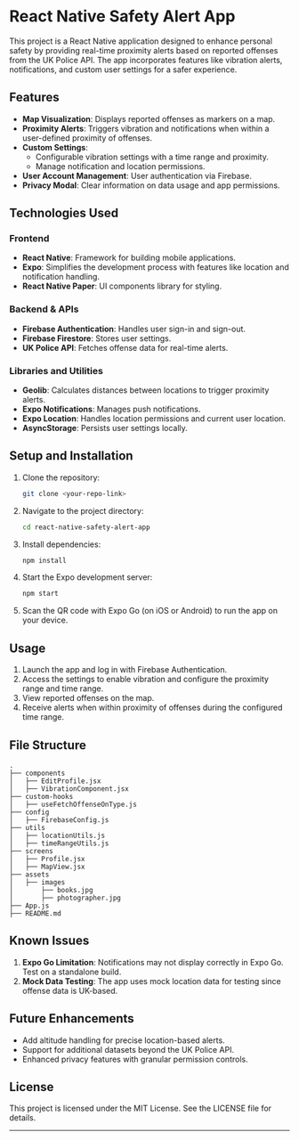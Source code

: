 # React Native Safety Alert App

This project is a React Native application designed to enhance personal safety by providing real-time proximity alerts based on reported offenses from the UK Police API. The app incorporates features like vibration alerts, notifications, and custom user settings for a safer experience.

## Features

- **Map Visualization**: Displays reported offenses as markers on a map.
- **Proximity Alerts**: Triggers vibration and notifications when within a user-defined proximity of offenses.
- **Custom Settings**:
  - Configurable vibration settings with a time range and proximity.
  - Manage notification and location permissions.
- **User Account Management**: User authentication via Firebase.
- **Privacy Modal**: Clear information on data usage and app permissions.

## Technologies Used

### Frontend
- **React Native**: Framework for building mobile applications.
- **Expo**: Simplifies the development process with features like location and notification handling.
- **React Native Paper**: UI components library for styling.

### Backend & APIs
- **Firebase Authentication**: Handles user sign-in and sign-out.
- **Firebase Firestore**: Stores user settings.
- **UK Police API**: Fetches offense data for real-time alerts.

### Libraries and Utilities
- **Geolib**: Calculates distances between locations to trigger proximity alerts.
- **Expo Notifications**: Manages push notifications.
- **Expo Location**: Handles location permissions and current user location.
- **AsyncStorage**: Persists user settings locally.

## Setup and Installation

1. Clone the repository:
   ```bash
   git clone <your-repo-link>
   ```
2. Navigate to the project directory:
   ```bash
   cd react-native-safety-alert-app
   ```
3. Install dependencies:
   ```bash
   npm install
   ```
4. Start the Expo development server:
   ```bash
   npm start
   ```
5. Scan the QR code with Expo Go (on iOS or Android) to run the app on your device.

## Usage

1. Launch the app and log in with Firebase Authentication.
2. Access the settings to enable vibration and configure the proximity range and time range.
3. View reported offenses on the map.
4. Receive alerts when within proximity of offenses during the configured time range.

## File Structure

```
.
├── components
│   ├── EditProfile.jsx
│   ├── VibrationComponent.jsx
├── custom-hooks
│   ├── useFetchOffenseOnType.js
├── config
│   ├── FirebaseConfig.js
├── utils
│   ├── locationUtils.js
│   ├── timeRangeUtils.js
├── screens
│   ├── Profile.jsx
│   ├── MapView.jsx
├── assets
│   ├── images
│       ├── books.jpg
│       ├── photographer.jpg
├── App.js
├── README.md
```

## Known Issues

1. **Expo Go Limitation**: Notifications may not display correctly in Expo Go. Test on a standalone build.
2. **Mock Data Testing**: The app uses mock location data for testing since offense data is UK-based.

## Future Enhancements

- Add altitude handling for precise location-based alerts.
- Support for additional datasets beyond the UK Police API.
- Enhanced privacy features with granular permission controls.

## License

This project is licensed under the MIT License. See the LICENSE file for details.

---

